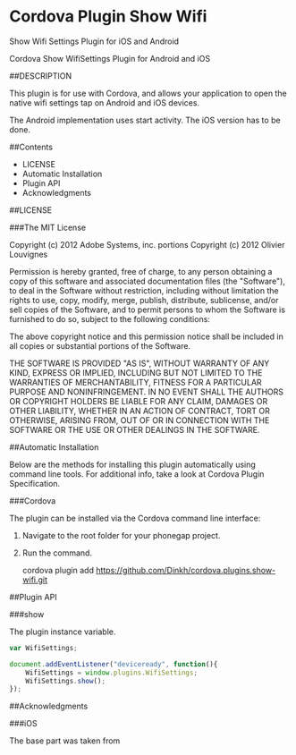 # Cordova Plugin Show Wifi
Show Wifi Settings Plugin for iOS and Android

Cordova Show WifiSettings Plugin for Android and iOS

##DESCRIPTION

This plugin is for use with Cordova, and allows your application to open the native wifi settings tap on Android and iOS devices.

The Android implementation uses start activity.
The iOS version has to be done.

##Contents

- LICENSE
- Automatic Installation
- Plugin API
- Acknowledgments

##LICENSE

###The MIT License

Copyright (c) 2012 Adobe Systems, inc.
portions Copyright (c) 2012 Olivier Louvignes

Permission is hereby granted, free of charge, to any person obtaining a copy
of this software and associated documentation files (the "Software"), to deal
in the Software without restriction, including without limitation the rights
to use, copy, modify, merge, publish, distribute, sublicense, and/or sell
copies of the Software, and to permit persons to whom the Software is
furnished to do so, subject to the following conditions:

The above copyright notice and this permission notice shall be included in
all copies or substantial portions of the Software.

THE SOFTWARE IS PROVIDED "AS IS", WITHOUT WARRANTY OF ANY KIND, EXPRESS OR
IMPLIED, INCLUDING BUT NOT LIMITED TO THE WARRANTIES OF MERCHANTABILITY,
FITNESS FOR A PARTICULAR PURPOSE AND NONINFRINGEMENT. IN NO EVENT SHALL THE
AUTHORS OR COPYRIGHT HOLDERS BE LIABLE FOR ANY CLAIM, DAMAGES OR OTHER
LIABILITY, WHETHER IN AN ACTION OF CONTRACT, TORT OR OTHERWISE, ARISING FROM,
OUT OF OR IN CONNECTION WITH THE SOFTWARE OR THE USE OR OTHER DEALINGS IN
THE SOFTWARE.

##Automatic Installation

Below are the methods for installing this plugin automatically using command line tools. For additional info, take a look at Cordova Plugin Specification.

###Cordova

The plugin can be installed via the Cordova command line interface:

1. Navigate to the root folder for your phonegap project.
2. Run the command.

    cordova plugin add https://github.com/Dinkh/cordova.plugins.show-wifi.git

##Plugin API

###show

The plugin instance variable.

```javascript
var WifiSettings;

document.addEventListener("deviceready", function(){
    WifiSettings = window.plugins.WifiSettings;
    WifiSettings.show();
});
```

##Acknowledgments

###iOS

The base part was taken from
